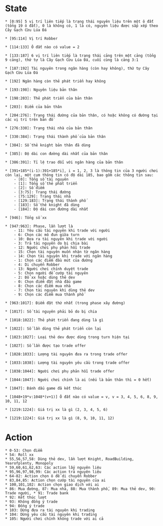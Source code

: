 # State
    * [0:95] 5 vị trí liên tiếp là trạng thái nguyên liệu trên một ô đất (tổng 19 ô đất), 0 là không có, 1 là có, nguyên liệu được sắp xếp theo Cây Gạch Cừu Lúa Đá

    * [95:114] Vị trí Robber

    * [114:133] Ô đất nào có value = 2

    * [133:187] 6 vị trí liên tiếp là trạng thái cảng trên một cảng (tổng 9 cảng), thứ tự là Cây Gạch Cừu Lúa Đá, cuối cùng là cảng 3:1

    * [187:192] Tài nguyên trong ngân hàng (còn hay không), thứ tự Cây Gạch Cừu Lúa Đá

    * [192] Ngân hàng còn thẻ phát triển hay không

    * [193:198]: Nguyên liệu bản thân

    * [198:203]: Thẻ phát triển của bản thân

    * [203]: Điểm của bản thân

    * [204:276]: Trạng thái đường của bản thân, có hoặc không có đường tại các vị trí trên bản đồ

    * [276:330]: Trạng thái nhà của bản thân

    * [330:384]: Trạng thái thành phố của bản thân

    * [384]: Số thẻ knight bản thân đã dùng

    * [385]: Độ dài con đường dài nhất của bản thân

    * [386:391]: Tỉ lệ trao đổi với ngân hàng của bản thân

    * [391+185*(i-1):391+185*i], i = 1, 2, 3 là thông tin của 3 người chơi còn lại, một cụm thông tin có độ dài 185, bao gồm các thông tin sau:
        - [0]: Tổng số tài nguyên
        - [1]: Tổng số thẻ phát triển
        - [2]: Số điểm
        - [3:75]: Trạng thái đường
        - [75:129]: Trạng thái nhà
        - [129:183]: Trạng thái thành phố
        - [183]: Số thẻ knight đã dùng
        - [184]: Độ dài con đường dài nhất

    * [946]: Tổng số xx

    * [947:963]: Phase, lần lượt là
        - 11: Yêu cầu tài nguyên khi trade với người
        - 6: Chọn các mô đun giữa turn
        - 10: Đưa ra tài nguyên khi trade với người
        - 3: Trả tài nguyên do bị chia bài
        - 12: Người chơi phụ phản hồi trade
        - 15: Chọn tài nguyên muốn nhận từ ngân hàng
        - 14: Chọn tài nguyên khi trade với ngân hàng
        - 1: Chọn các điểm đầu mút của đường
        - 4: Di chuyển Robber
        - 13: Người chơi chính duyệt trade
        - 5: Chọn người để cướp tài nguyên
        - 2: Đổ xx hoặc dùng thẻ dev
        - 0: Chọn điểm đặt nhà đầu game
        - 8: Chọn các điểm mua nhà
        - 7: Chọn tài nguyên khi dùng thẻ dev
        - 9: Chọn các điểm mua thành phố

    * [963:1017]: Điểm đặt thứ nhất (trong phase xây đường)

    * [1017]: Số tài nguyên phải bỏ do bị chia

    * [1018:1022]: Thẻ phát triển đang dùng là gì

    * [1022]: Số lần dùng thẻ phát triển còn lại

    * [1023:1027]: Loại thẻ dev được dùng trong turn hiện tại

    * [1027]: Số lần được tạo trade offer

    * [1028:1033]: Lượng tài nguyên đưa ra trong trade offer

    * [1033:1038]: Lượng tài nguyên yêu cầu trong trade offer

    * [1038:1044]: Người chơi phụ phản hồi trade offer

    * [1044:1047]: Người chơi chính là ai (nếu là bản thân thì = 0 hết)

    * [1047]: Đánh dấu game đã kết thúc

    * [1048+19*v:1048*(v+1)] Ô đất nào có value = v, v = 3, 4, 5, 6, 8, 9, 10, 11, 12

    * [1219:1224]: Giá trị xx là gì (2, 3, 4, 5, 6)

    * [1219:1224]: Giá trị xx là gì (8, 9, 10, 11, 12)

# Action
    * 0-53: Chọn điểm
    * 54: Roll xx
    * 55,56,57,58: Dùng thẻ dev, lần lượt Knight, RoadBuilding, Yearofplenty, Monopoly
    * 59,60,61,62,63: Các action lấy nguyên liệu
    * 95,96,97,98,99: Các action trả nguyên liệu
    * 64-82: Action chọn ô để di chuyển Robber
    * 83,84,85: Action chọn cướp tài nguyên của ai
    * 100,101,102: Action chọn giao dịch với ai
    * 86: Mua đường, 87: Mua nhà, 88: Mua thành phố, 89: Mua thẻ dev, 90: Trade người, * 91: Trade bank
    * 92: Kết thúc lượt
    * 93: Không đồng ý trade
    * 94: Đồng ý trade
    * 103: Dừng đưa ra tài nguyên khi trading
    * 104: Dừng yêu cầu tài nguyên khi trading
    * 105: Người chơi chính không trade với ai cả
